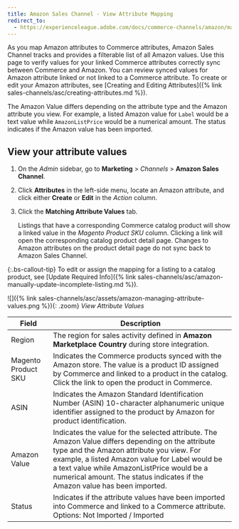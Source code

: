 ```yaml
---
title: Amazon Sales Channel - View Attribute Mapping
redirect_to:
  - https://experienceleague.adobe.com/docs/commerce-channels/amazon/manage/attributes/amazon-matching-attributes-values.html
---
```


As you map Amazon attributes to Commerce attributes, Amazon Sales Channel tracks and provides a filterable list of all Amazon values. Use this page to verify values for your linked Commerce attributes correctly sync between Commerce and Amazon. You can review synced values for Amazon attribute linked or not linked to a Commerce attribute. To create or edit your Amazon attributes, see [Creating and Editing Attributes]({% link sales-channels/asc/creating-attributes.md %}).

The Amazon Value differs depending on the attribute type and the Amazon attribute you view. For example, a listed Amazon value for `Label` would be a text value while `AmazonListPrice` would be a numerical amount. The status indicates if the Amazon value has been imported.

## View your attribute values

1. On the _Admin_ sidebar, go to **Marketing** > _Channels_ > **Amazon Sales Channel**.

1. Click **Attributes** in the left-side menu, locate an Amazon attribute, and click either **Create** or **Edit** in the _Action_ column.

1. Click the **Matching Attribute Values** tab.

    Listings that have a corresponding Commerce catalog product will show a linked value in the _Magento Product SKU_ column. Clicking a link will open the corresponding catalog product detail page. Changes to Amazon attributes on the product detail page do not sync back to Amazon Sales Channel.

{:.bs-callout-tip}
To edit or assign the mapping for a listing to a catalog product, see [Update Required Info]({% link sales-channels/asc/amazon-manually-update-incomplete-listing.md %}).

![]({% link sales-channels/asc/assets/amazon-managing-attribute-values.png %}){: .zoom}
_View Attribute Values_

|Field|Description|
|--- |--- |
|Region|The region for sales activity defined in **Amazon Marketplace Country** during store integration.|
|Magento Product SKU|Indicates the Commerce products synced with the Amazon store. The value is a product ID assigned by Commerce and linked to a product in the catalog. Click the link to open the product in Commerce.|
|ASIN|Indicates the Amazon Standard Identification Number (ASIN) 10-character alphanumeric unique identifier assigned to the product by Amazon for product identification.|
|Amazon Value|Indicates the value for the selected attribute. The Amazon Value differs depending on the attribute type and the Amazon attribute you view. For example, a listed Amazon value for Label would be a text value while AmazonListPrice would be a numerical amount. The status indicates if the Amazon value has been imported.|
|Status|Indicates if the attribute values have been imported into Commerce and linked to a Commerce attribute. Options: Not Imported / Imported|
